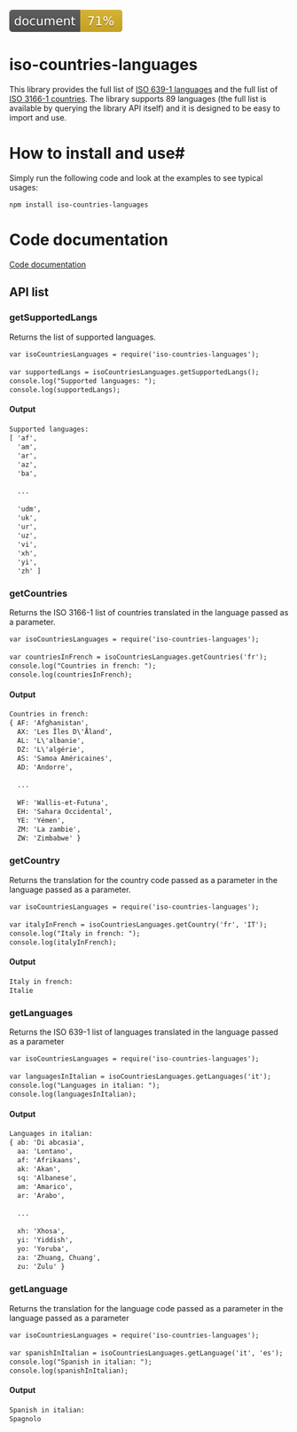 ![ Code documentation ](./esdoc/badge.svg)


# iso-countries-languages #

This library provides the full list of [ISO 639-1 languages](https://en.wikipedia.org/wiki/List_of_ISO_639-1_codes) and the full list of [ISO 3166-1 countries](https://en.wikipedia.org/wiki/ISO_3166-1). The library supports 89 languages (the full list is available by querying the library API itself) and it is designed to be easy to import and use.

# How to install and use#

Simply run the following code and look at the examples to see typical usages:
```
npm install iso-countries-languages
```

# Code documentation

[ Code documentation ](./esdoc/index.html)

## API list ##

### getSupportedLangs ###

Returns the list of supported languages.

```
var isoCountriesLanguages = require('iso-countries-languages');

var supportedLangs = isoCountriesLanguages.getSupportedLangs();
console.log("Supported languages: ");
console.log(supportedLangs);
```

#### Output ####
```
Supported languages: 
[ 'af',
  'am',
  'ar',
  'az',
  'ba',
  
  ...
  
  'udm',
  'uk',
  'ur',
  'uz',
  'vi',
  'xh',
  'yi',
  'zh' ]
```

### getCountries ###

Returns the ISO 3166-1 list of countries translated in the language passed as a parameter.
```
var isoCountriesLanguages = require('iso-countries-languages');

var countriesInFrench = isoCountriesLanguages.getCountries('fr');
console.log("Countries in french: ");
console.log(countriesInFrench);
```

#### Output ####
```
Countries in french: 
{ AF: 'Afghanistan',
  AX: 'Les Îles D\'Åland',
  AL: 'L\'albanie',
  DZ: 'L\'algérie',
  AS: 'Samoa Américaines',
  AD: 'Andorre',
  
  ...

  WF: 'Wallis-et-Futuna',
  EH: 'Sahara Occidental',
  YE: 'Yémen',
  ZM: 'La zambie',
  ZW: 'Zimbabwe' }
```

### getCountry ###

Returns the translation for the country code passed as a parameter in the language passed as a parameter.
```
var isoCountriesLanguages = require('iso-countries-languages');

var italyInFrench = isoCountriesLanguages.getCountry('fr', 'IT');
console.log("Italy in french: ");
console.log(italyInFrench);
```

#### Output ####
```
Italy in french: 
Italie
```

### getLanguages ###

Returns the ISO 639-1 list of languages translated in the language passed as a parameter
```
var isoCountriesLanguages = require('iso-countries-languages');

var languagesInItalian = isoCountriesLanguages.getLanguages('it');
console.log("Languages in italian: ");
console.log(languagesInItalian);
```

#### Output ####
```
Languages in italian: 
{ ab: 'Di abcasia',
  aa: 'Lontano',
  af: 'Afrikaans',
  ak: 'Akan',
  sq: 'Albanese',
  am: 'Amarico',
  ar: 'Arabo',
   
  ...

  xh: 'Xhosa',
  yi: 'Yiddish',
  yo: 'Yoruba',
  za: 'Zhuang, Chuang',
  zu: 'Zulu' }

```

### getLanguage ###

Returns the translation for the language code passed as a parameter in the language passed as a parameter
```
var isoCountriesLanguages = require('iso-countries-languages');

var spanishInItalian = isoCountriesLanguages.getLanguage('it', 'es');
console.log("Spanish in italian: ");
console.log(spanishInItalian);
```

#### Output ####
```
Spanish in italian: 
Spagnolo
```